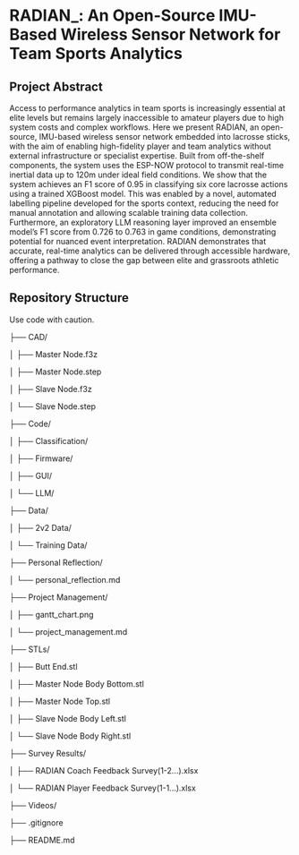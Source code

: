 # RADIAN_: An Open-Source IMU-Based Wireless Sensor Network for Team Sports Analytics

## Project Abstract

Access to performance analytics in team sports is increasingly essential at elite levels but remains largely inaccessible
to amateur players due to high system costs and complex workflows. Here we present RADIAN, an open-source,
IMU-based wireless sensor network embedded into lacrosse sticks, with the aim of enabling high-fidelity player and
team analytics without external infrastructure or specialist expertise. Built from off-the-shelf components, the system
uses the ESP-NOW protocol to transmit real-time inertial data up to 120m under ideal field conditions. We show
that the system achieves an F1 score of 0.95 in classifying six core lacrosse actions using a trained XGBoost model.
This was enabled by a novel, automated labelling pipeline developed for the sports context, reducing the need for
manual annotation and allowing scalable training data collection. Furthermore, an exploratory LLM reasoning layer
improved an ensemble model’s F1 score from 0.726 to 0.763 in game conditions, demonstrating potential for nuanced
event interpretation. RADIAN demonstrates that accurate, real-time analytics can be delivered through accessible
hardware, offering a pathway to close the gap between elite and grassroots athletic performance.

## Repository Structure
Use code with caution.

├── CAD/

│   ├── Master Node.f3z

│   ├── Master Node.step

│   ├── Slave Node.f3z

│   └── Slave Node.step

├── Code/                    

│   ├── Classification/       

│   ├── Firmware/             

│   ├── GUI/                  

│   └── LLM/                  

├── Data/                     

│   ├── 2v2 Data/             

│   └── Training Data/       

├── Personal Reflection/      

│   └── personal_reflection.md

├── Project Management/       

│   ├── gantt_chart.png

│   └── project_management.md

├── STLs/                     

│   ├── Butt End.stl

│   ├── Master Node Body Bottom.stl

│   ├── Master Node Top.stl

│   ├── Slave Node Body Left.stl

│   └── Slave Node Body Right.stl

├── Survey Results/         

│   ├── RADIAN Coach Feedback Survey(1-2...).xlsx

│   └── RADIAN Player Feedback Survey(1-1...).xlsx

├── Videos/                   

├── .gitignore              

├── README.md                 
